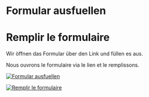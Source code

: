 <!-- TRANSLATED by md-translate -->
# Formular ausfuellen

# Remplir le formulaire

Wir öffnen das Formular über den Link und füllen es aus.

Nous ouvrons le formulaire via le lien et le remplissons.

[![Formular ausfuellen](../../assets/images/de/i-doit-pro-add-ons/forms/ausfuellen/fillout.gif)](../../assets/images/de/i-doit-pro-add-ons/forms/ausfuellen/fillout.gif)

[ ![Remplir le formulaire](../../assets/images/fr/i-doit-pro-add-ons/forms/remplir/fillout.gif)](../../assets/images/fr/i-doit-pro-add-ons/forms/remplir/fillout.gif)